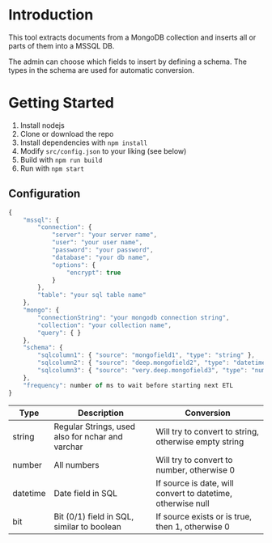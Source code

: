 # Introduction 
This tool extracts documents from a MongoDB collection and inserts all or parts of them into a MSSQL DB. 

The admin can choose which fields to insert by defining a schema. The types in the schema are used for automatic conversion.

# Getting Started

1.  Install nodejs
1.	Clone or download the repo
2.	Install dependencies with `npm install`
3.  Modify `src/config.json` to your liking (see below)
4.	Build with `npm run build`
5.	Run with `npm start`

## Configuration

```JavaScript
{
    "mssql": {
        "connection": {
            "server": "your server name",
            "user": "your user name",
            "password": "your password",
            "database": "your db name",
            "options": {
                "encrypt": true
            }
        },
        "table": "your sql table name"
    },
    "mongo": {
        "connectionString": "your mongodb connection string",
        "collection": "your collection name",
        "query": { }
    },
    "schema": {
        "sqlcolumn1": { "source": "mongofield1", "type": "string" },
        "sqlcolumn2": { "source": "deep.mongofield2", "type": "datetime" },
        "sqlcolumn3": { "source": "very.deep.mongofield3", "type": "number" }
    },
    "frequency": number of ms to wait before starting next ETL
}
```

| Type     | Description                                      | Conversion                                                  |
|----------|--------------------------------------------------|-------------------------------------------------------------|
| string   | Regular Strings, used also for nchar and varchar | Will try to convert to string, otherwise empty string       |
| number   | All numbers                                      | Will try to convert to number, otherwise 0                  |
| datetime | Date field in SQL                                | If source is date, will convert to datetime, otherwise null |
| bit      | Bit (0/1) field in SQL, similar to boolean       | If source exists or is true, then 1, otherwise 0            |
